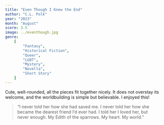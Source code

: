 ```yaml
---
title: "Even Though I Knew the End"
author: "C.L. Polk"
year: "2023"
month: "August"
score: 3.5
image: ../eventhough.jpg
genre:
    [
        "Fantasy",
        "Historical Fiction",
        "Queer",
        "LGBT",
        "Mystery",
        "Novella",
        "Short Story"
    ]
---
```


Cute, well-rounded, all the pieces fit together nicely. It does not overstay its welcome, and the worldbuilding is simple but believable. I enjoyed this!

> “I never told her how she had saved me. I never told her how she became the dearest friend I’d ever had. I told her I loved her, but never enough. My Edith of the sparrows. My heart. My world.”

